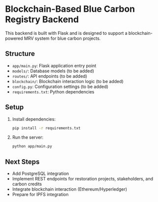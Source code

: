 
# Blockchain-Based Blue Carbon Registry Backend

This backend is built with Flask and is designed to support a blockchain-powered MRV system for blue carbon projects.

## Structure
- `app/main.py`: Flask application entry point
- `models/`: Database models (to be added)
- `routes/`: API endpoints (to be added)
- `blockchain/`: Blockchain interaction logic (to be added)
- `config.py`: Configuration settings (to be added)
- `requirements.txt`: Python dependencies

## Setup
1. Install dependencies:
   ```bash
   pip install -r requirements.txt
   ```
2. Run the server:
   ```bash
   python app/main.py
   ```

## Next Steps
- Add PostgreSQL integration
- Implement REST endpoints for restoration projects, stakeholders, and carbon credits
- Integrate blockchain interaction (Ethereum/Hyperledger)
- Prepare for IPFS integration
